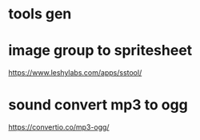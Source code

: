 # tools gen

# image group to spritesheet
https://www.leshylabs.com/apps/sstool/

# sound convert mp3 to ogg
https://convertio.co/mp3-ogg/
